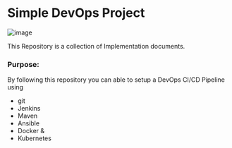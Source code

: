 # Simple DevOps Project

![image](https://user-images.githubusercontent.com/96166776/153540390-b07a40c7-1320-4d33-82f2-6e4fb0ac218c.png)


This Repository is a collection of Implementation documents. 

### Purpose:
By following this repository you can able to setup a DevOps CI/CD Pipeline using
- git
- Jenkins
- Maven
- Ansible
- Docker &
- Kubernetes

